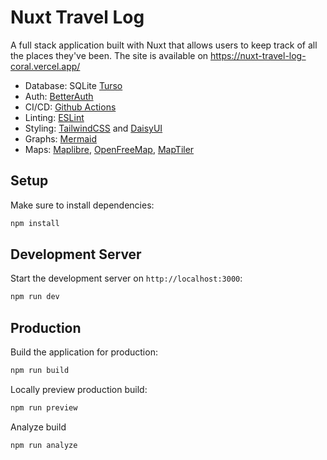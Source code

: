 # Nuxt Travel Log

A full stack application built with Nuxt that allows users to keep track of all the places they've been.
The site is available on https://nuxt-travel-log-coral.vercel.app/

- Database: SQLite [Turso](https://turso.tech/)
- Auth: [BetterAuth](https://www.better-auth.com/)
- CI/CD: [Github Actions](https://github.com/features/actions)
- Linting: [ESLint](https://eslint.org/)
- Styling: [TailwindCSS](https://tailwindcss.com/) and [DaisyUI](https://daisyui.com/)
- Graphs: [Mermaid](https://github.com/mermaid-js/mermaid)
- Maps: [Maplibre](https://maplibre.org/), [OpenFreeMap](https://openfreemap.org/), [MapTiler](https://www.maptiler.com/) 

## Setup

Make sure to install dependencies:

```bash
npm install
```

## Development Server

Start the development server on `http://localhost:3000`:

```bash
npm run dev
```

## Production

Build the application for production:

```bash
npm run build
```

Locally preview production build:

```bash
npm run preview
```

Analyze build

```bash
npm run analyze
```
